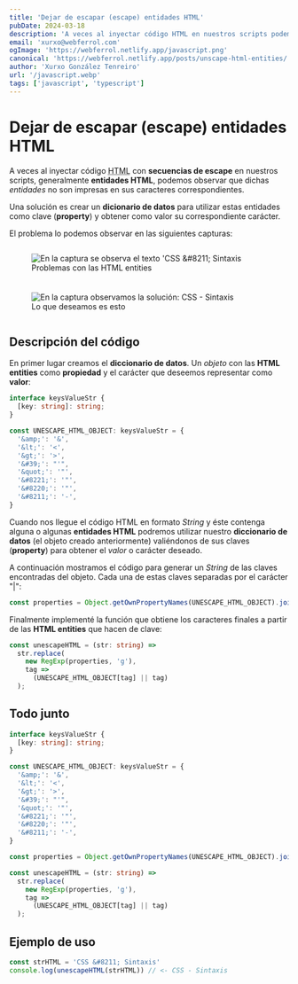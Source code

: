 ```yaml
---
title: 'Dejar de escapar (escape) entidades HTML'
pubDate: 2024-03-18
description: 'A veces al inyectar código HTML en nuestros scripts podemos tener problemas con las entidades HTML.'
email: 'xurxo@webferrol.com'
ogImage: 'https://webferrol.netlify.app/javascript.png'
canonical: 'https://webferrol.netlify.app/posts/unscape-html-entities/'
author: 'Xurxo González Tenreiro'
url: '/javascript.webp'
tags: ['javascript', 'typescript']
---
```


# Dejar de escapar (escape) entidades HTML

A veces al inyectar código <abbr title="Hipertext Marckup Language">HTML</abbr> con **secuencias de escape** en nuestros scripts, generalmente **entidades HTML**, podemos observar que dichas *entidades* no son impresas en sus caracteres correspondientes.

Una solución es crear un **dicionario de datos** para utilizar estas entidades como clave (**property**) y obtener como valor su correspondiente carácter.

El problema lo podemos observar en las siguientes capturas:

<div style="display: grid; grid-template-columns: repeat(auto-fill, minmax(300px, 1fr)); gap: .5rem">
<figure>
  <img src="/blog/unescape-problem.webp" alt="En la captura se observa el texto 'CSS &amp;#8211; Sintaxis">
  <figcaption>Problemas con las HTML entities</figcaption>
</figure>
<figure>
  <img src="/blog/unescape-problem-fixed.webp" alt="En la captura observamos la solución: CSS - Sintaxis">
  <figcaption>Lo que deseamos es esto</figcaption>
</figure>
</div>

## Descripción del código


En primer lugar creamos el **diccionario de datos**. Un *objeto* con las **HTML entities** como **propiedad** y el carácter que deseemos representar como **valor**:

```ts
interface keysValueStr {
  [key: string]: string; 
}

const UNESCAPE_HTML_OBJECT: keysValueStr = {
  '&amp;': '&',
  '&lt;': '<',
  '&gt;': '>',
  '&#39;': "'",
  '&quot;': '"',
  '&#8221;': '"',
  '&#8220;': '"',
  '&#8211;': '-',
}
```

Cuando nos llegue el código HTML en formato *String* y éste contenga alguna o algunas **entidades HTML** podremos utilizar nuestro **diccionario de datos** (el objeto creado anteriormente) valiéndonos de sus claves (**property**)  para obtener el *valor* o carácter deseado.

A continuación mostramos el código para generar un *String* de las claves encontradas  del objeto. Cada una de estas claves separadas por el carácter "|":

```ts
const properties = Object.getOwnPropertyNames(UNESCAPE_HTML_OBJECT).join('|')
```

Finalmente implementé la función que obtiene los caracteres finales a partir de las **HTML entities** que hacen de clave:

```ts
const unescapeHTML = (str: string) =>
  str.replace(
    new RegExp(properties, 'g'),
    tag =>
      (UNESCAPE_HTML_OBJECT[tag] || tag)
  );
```

## Todo junto
  
```ts
interface keysValueStr {
  [key: string]: string; 
}

const UNESCAPE_HTML_OBJECT: keysValueStr = {
  '&amp;': '&',
  '&lt;': '<',
  '&gt;': '>',
  '&#39;': "'",
  '&quot;': '"',
  '&#8221;': '"',
  '&#8220;': '"',
  '&#8211;': '-',
}

const properties = Object.getOwnPropertyNames(UNESCAPE_HTML_OBJECT).join('|')

const unescapeHTML = (str: string) =>
  str.replace(
    new RegExp(properties, 'g'),
    tag =>
      (UNESCAPE_HTML_OBJECT[tag] || tag)
  );
```

## Ejemplo de uso

```ts
const strHTML = 'CSS &#8211; Sintaxis'
console.log(unescapeHTML(strHTML)) // <- CSS - Sintaxis
```